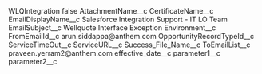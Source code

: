 <?xml version="1.0" encoding="UTF-8"?>
<CustomMetadata xmlns="http://soap.sforce.com/2006/04/metadata" xmlns:xsi="http://www.w3.org/2001/XMLSchema-instance" xmlns:xsd="http://www.w3.org/2001/XMLSchema">
    <label>WLQIntegration</label>
    <protected>false</protected>
    <values>
        <field>AttachmentName__c</field>
        <value xsi:nil="true"/>
    </values>
    <values>
        <field>CertificateName__c</field>
        <value xsi:nil="true"/>
    </values>
    <values>
        <field>EmailDisplayName__c</field>
        <value xsi:type="xsd:string">Salesforce Integration Support - IT LO Team</value>
    </values>
    <values>
        <field>EmailSubject__c</field>
        <value xsi:type="xsd:string">Wellquote Interface Exception</value>
    </values>
    <values>
        <field>Environment__c</field>
        <value xsi:nil="true"/>
    </values>
    <values>
        <field>FromEmailId__c</field>
        <value xsi:type="xsd:string">arun.siddappa@anthem.com</value>
    </values>
    <values>
        <field>OpportunityRecordTypeId__c</field>
        <value xsi:nil="true"/>
    </values>
    <values>
        <field>ServiceTimeOut__c</field>
        <value xsi:nil="true"/>
    </values>
    <values>
        <field>ServiceURL__c</field>
        <value xsi:nil="true"/>
    </values>
    <values>
        <field>Success_File_Name__c</field>
        <value xsi:nil="true"/>
    </values>
    <values>
        <field>ToEmailList__c</field>
        <value xsi:type="xsd:string">praveen.yerram2@anthem.com</value>
    </values>
    <values>
        <field>effective_date__c</field>
        <value xsi:nil="true"/>
    </values>
    <values>
        <field>parameter1__c</field>
        <value xsi:nil="true"/>
    </values>
    <values>
        <field>parameter2__c</field>
        <value xsi:nil="true"/>
    </values>
</CustomMetadata>
